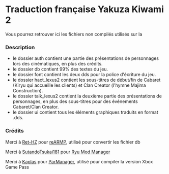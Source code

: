 # Traduction française Yakuza Kiwami 2
Vous pourrez retrouver ici les fichiers non compilés utilisés sur la

### Description
- le dossier auth contient une partie des présentations de personnages lors des cinématiques, en plus des crédits.
- le dossier db contient 99% des textes du jeu.
- le dossier font contient les deux dds pour la police d'écriture du jeu.
- le dossier hact_lexus2 contient les sous-titres de début/fin de Cabaret (Kiryu qui accueille les clients) et Clan Creator (l'hymne Majima Construction).
- le dossier talk_lexus2 contient la deuxième partie des présentations de personnages, en plus des sous-titres pour des événements Cabaret/Clan Creator.
- le dossier ui contient tous les éléments graphiques traduits en format .dds.

### Crédits
Merci à [Ret-HZ](https://github.com/Ret-HZ) pour [reARMP](https://github.com/Ret-HZ/reARMP), utilisé pour convertir les fichier db

Merci à [SutandoTsukai181](https://github.com/SutandoTsukai181) pour [Ryu Mod Manager](https://github.com/SutandoTsukai181/RyuModManager/tree/main)

Merci à [Kaplas](https://github.com/Kaplas80) pour [ParManager](https://github.com/Kaplas80/ParManager), utilisé pour compiler la version Xbox Game Pass
